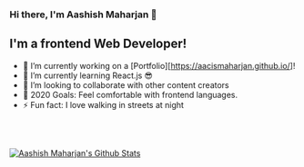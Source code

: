 ### Hi there, I'm Aashish Maharjan 👋

## I'm a frontend Web Developer!

- 🔭 I’m currently working on a [Portfolio][https://aacismaharjan.github.io/]!
- 🌱 I’m currently learning React.js 😎
- 👯 I’m looking to collaborate with other content creators
- 🥅 2020 Goals: Feel comfortable with frontend languages.
- ⚡ Fun fact: I love walking in streets at night

<br/>
<br/>

[![Aashish Maharjan's Github Stats](https://github-readme-stats.vercel.app/api?username=aacismaharjan)](https://github.com/anuraghazra/github-readme-stats)

[website]: https://aacismaharjan.github.io/
[twitter]: https://twitter.com/aacismhrzn
[youtube]: https://www.youtube.com/channel/UCTgmd-a2_OZaLcoFuqQIaQQ
[linkedin]: https://www.linkedin.com/in/aashish-maharjan-788b661b0/"
